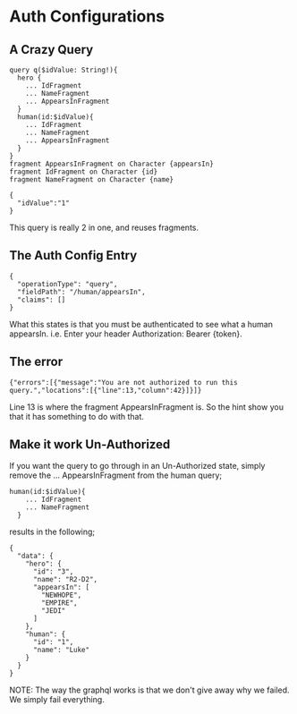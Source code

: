 # Auth Configurations

## A Crazy Query
```
query q($idValue: String!){
  hero {
    ... IdFragment
    ... NameFragment  
    ... AppearsInFragment 
  }
  human(id:$idValue){
    ... IdFragment
    ... NameFragment  
    ... AppearsInFragment 
  }
}
fragment AppearsInFragment on Character {appearsIn}
fragment IdFragment on Character {id}
fragment NameFragment on Character {name}
```

```
{
  "idValue":"1"
}
```

This query is really 2 in one, and reuses fragments.

## The Auth Config Entry
```
{
  "operationType": "query",
  "fieldPath": "/human/appearsIn",
  "claims": []
}
```
What this states is that you must be authenticated to see what a human appearsIn.  i.e. Enter your header Authorization: Bearer {token}.

## The error
```
{"errors":[{"message":"You are not authorized to run this query.","locations":[{"line":13,"column":42}]}]}
```

Line 13 is where the fragment AppearsInFragment is.  So the hint show you that it has something to do with that.


## Make it work Un-Authorized
If you want the query to go through in an Un-Authorized state, simply remove the ... AppearsInFragment  from the human query;
```
human(id:$idValue){
    ... IdFragment
    ... NameFragment  
  }
```
results in the following;
```
{
  "data": {
    "hero": {
      "id": "3",
      "name": "R2-D2",
      "appearsIn": [
        "NEWHOPE",
        "EMPIRE",
        "JEDI"
      ]
    },
    "human": {
      "id": "1",
      "name": "Luke"
    }
  }
}
```

NOTE: The way the graphql works is that we don't give away why we failed.  We simply fail everything.


